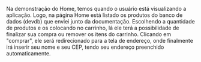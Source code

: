 Na demonstração do Home, temos quando o usuário está visualizando a aplicação. Logo, na página Home está listado os produtos do banco de dados (devdb) que enviei junto da documentação.
Escolhendo a quantidade de produtos e os colocando no carrinho, lá ele terá a possibilidade de finalizar sua compra ou remover os itens do carrinho.
Clicando em "comprar", ele será redirecionado para a tela de endereço, onde finalmente irá inserir seu nome e seu CEP, tendo seu endereço preenchido automaticamente.
